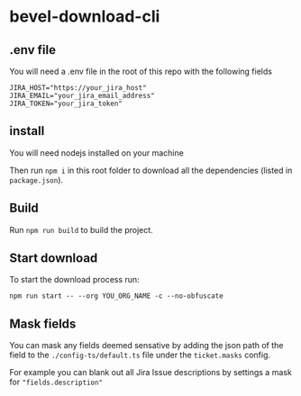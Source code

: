 # bevel-download-cli

## .env file

You will need a .env file in the root of this repo with the following fields

```
JIRA_HOST="https://your_jira_host"
JIRA_EMAIL="your_jira_email_address"
JIRA_TOKEN="your_jira_token"
```

## install

You will need nodejs installed on your machine

Then run `npm i` in this root folder to download all the dependencies (listed in `package.json`).

## Build

Run `npm run build` to build the project.

## Start download

To start the download process run:
```
npm run start -- --org YOU_ORG_NAME -c --no-obfuscate
```

## Mask fields

You can mask any fields deemed sensative by adding the json path of the field to the `./config-ts/default.ts` file under the `ticket.masks` config.

For example you can blank out all Jira Issue descriptions by settings a mask for `"fields.description"`
